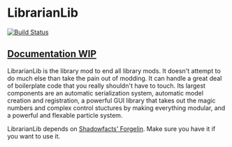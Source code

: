 # LibrarianLib

[![Build Status](https://travis-ci.org/TeamWizardry/LibrarianLib.svg?branch=1.12)](https://travis-ci.org/TeamWizardry/LibrarianLib)

## [Documentation WIP](http://teamwizardry.com/docs)

LibrarianLib is the library mod to end all library mods. It doesn't attempt to do much else than take the pain out of modding. It can handle a great deal of boilerplate code that you really shouldn't have to touch. Its largest components are an automatic serialization system, automatic model creation and registration, a powerful GUI library that takes out the magic numbers and complex control stuctures by making everything modular, and a powerful and flexable particle system.

LibrarianLib depends on [Shadowfacts' Forgelin](https://minecraft.curseforge.com/projects/shadowfacts-forgelin). Make sure you have it if you want to use it.
